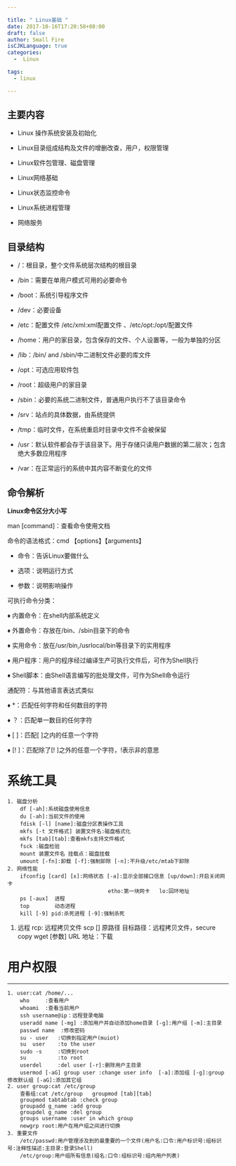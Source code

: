 ```yaml
---

title: " Linux基础 "
date: 2017-10-16T17:20:58+08:00
draft: false
author: Small Fire
isCJKLanguage: true
categories: 
  -  Linux

tags: 
  - linux

---
```



## 主要内容 ##
- Linux 操作系统安装及初始化

- Linux目录组成结构及文件的增删改查，用户，权限管理

- Linux软件包管理、磁盘管理

- Linux网络基础

- Linux状态监控命令

- Linux系统进程管理

- 网络服务

## 目录结构 ##

 -  /：根目录，整个文件系统层次结构的根目录

 -  /bin：需要在单用户模式可用的必要命令

 -  /boot：系统引导程序文件

 -  /dev：必要设备

 -  /etc：配置文件   /etc/xml:xml配置文件  、/etc/opt:/opt/配置文件

 -  /home：用户的家目录，包含保存的文件、个人设置等，一般为单独的分区

 -  /lib：/bin/ and /sbin/中二进制文件必要的库文件

 -  /opt：可选应用软件包

 -  /root：超级用户的家目录

 -  /sbin：必要的系统二进制文件，普通用户执行不了该目录命令

 -  /srv：站点的具体数据，由系统提供

 -  /tmp：临时文件，在系统重启时目录中文件不会被保留

 -  /usr：默认软件都会存于该目录下。用于存储只读用户数据的第二层次；包含绝大多数应用程序

 -  /var：在正常运行的系统中其内容不断变化的文件

## 命令解析 ##
**Linux命令区分大小写**

man [command]：查看命令使用文档

命令的语法格式：cmd 【options】【arguments】

  - 命令：告诉Linux要做什么

  - 选项：说明运行方式

  - 参数：说明影响操作

可执行命令分类：

   ♦ 内置命令：在shell内部系统定义

   ♦ 外置命令：存放在/bin、/sbin目录下的命令

   ♦ 实用命令：放在/usr/bin,/usrlocal/bin等目录下的实用程序

   ♦ 用户程序：用户的程序经过编译生产可执行文件后，可作为Shell执行

   ♦ Shell脚本：由Shell语言编写的批处理文件，可作为Shell命令运行

通配符：与其他语言表达式类似

   ♦ *：匹配任何字符和任何数目的字符

   ♦ ？：匹配单一数目的任何字符

   ♦ [ ]：匹配[ ]之内的任意一个字符

   ♦ [! ]：匹配除了[! ]之外的任意一个字符，!表示非的意思






# 系统工具
```JS
1. 磁盘分析
    df [-ah]:系统磁盘使用信息
    du [-ah]:当前文件的使用
    fdisk [-l] [name]:磁盘分区表操作工具
    mkfs [-t 文件格式] 装置文件名:磁盘格式化 
    mkfs [tab][tab]:查看mkfs支持文件格式
    fsck :磁盘检验
    mount 装置文件名 挂载点：磁盘挂载
    umount [-fn]:卸载 [-f]:强制卸除 [-n]:不升级/etc/mtab下卸除
2. 网络性能  
    ifconfig [card] [x]:网络状态 [-a]:显示全部接口信息 [up/down]:开启关闭网卡 
                                etho:第一块网卡   lo:回环地址
    ps [-aux]  进程
    top        动态进程
    kill [-9] pid:杀死进程 [-9]:强制杀死
```

1. 远程 rcp: 远程拷贝文件 scp [] 原路径 目标路径：远程拷贝文件，secure copy wget [参数] URL 地址：下载

# 用户权限

------

```
1. user:cat /home/...
    who     :查看用户
    whoami  :查看当前用户
    ssh username@ip：远程登录电脑
    useradd name [-mg] :添加用户并自动添加home目录 [-g]:用户组 [-m]:主目录
    passwd name  :修改密码
    su - user   :切换到指定用户(muiot)
    su  user    :to the user
    sudo -s     :切换到root
    su          :to root
    userdel     :del user [-r]:删除用户主目录
    usermod [-aG] group user :change user info  [-a]:添加组 [-g]:group修改默认组 [-aG]:添加其它组
2. user group:cat /etc/group
    查看组:cat /etc/group   groupmod [tab][tab]
    groupmod tabtabtab :check group
    groupadd g_name :add group
    groupdel g_name :del group
    groups username :user in which group
    newgrp root:用户在用户组之间进行切换
3. 重要文件
    /etc/passwd:用户管理涉及到的最重要的一个文件(用户名:口令:用户标识号:组标识号:注释性描述:主目录:登录Shell)
    /etc/group:用户组所有信息(组名:口令:组标识号:组内用户列表)
```

